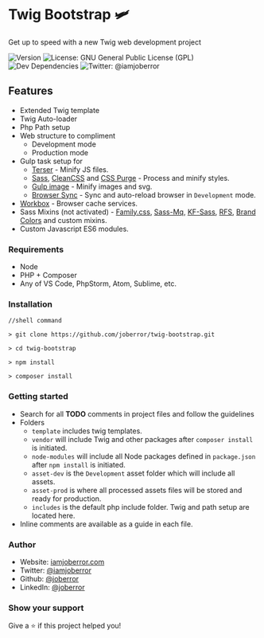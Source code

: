 
# Twig Bootstrap 🛩

Get up to speed with a new Twig web development project

 ![Version](https://img.shields.io/github/package-json/v/joberror/twig-bootstrap?color=green) ![License: GNU General Public License (GPL)](https://img.shields.io/github/license/joberror/twig-bootstrap) ![Dev Dependencies](https://img.shields.io/david/dev/joberror/twig-bootstrap?style=flat-square) ![Twitter: @iamjoberror](https://img.shields.io/twitter/follow/iamjoberror?style=social)

## Features

* Extended Twig template
* Twig Auto-loader
* Php Path setup
* Web structure to compliment
  * Development mode
  * Production mode
* Gulp task setup for
  * [Terser](https://github.com/terser/terser) - Minify JS files.
  * [Sass](https://github.com/sass/sass), [CleanCSS](https://github.com/scniro/gulp-clean-css) and [CSS Purge](https://github.com/rbtech/gulp-css-purge) - Process and minify styles.
  * [Gulp image](https://github.com/1000ch/gulp-image) - Minify images and svg.
  * [Browser Sync](https://github.com/BrowserSync/browser-sync) - Sync and auto-reload browser in `Development` mode.
* [Workbox](https://developers.google.com/web/tools/workbox) - Browser cache services.
* Sass Mixins (not activated) - [Family.css](https://lukyvj.github.io/family.scss/), [Sass-Mq](https://github.com/sass-mq/sass-mq), [KF-Sass](https://keyfram.milesalan.com/), [RFS](https://github.com/twbs/rfs), [Brand Colors](https://github.com/reimertz/brand-colors) and custom mixins.
* Custom Javascript ES6 modules.

### Requirements

* Node
* PHP + Composer
* Any of VS Code, PhpStorm, Atom, Sublime, etc.

### Installation

    //shell command

    > git clone https://github.com/joberror/twig-bootstrap.git

    > cd twig-bootstrap

    > npm install

    > composer install

### Getting started

* Search for all **TODO** comments in project files and follow the guidelines
* Folders
  * `template` includes twig templates.
  * `vendor` will include Twig and other packages after `composer install` is initiated.
  * `node-modules` will include all Node packages defined in `package.json` after `npm install` is initiated.
  * `asset-dev` is the `Development` asset folder which will include all assets.
  * `asset-prod` is where all processed assets files will be stored and ready for production.
  * `includes` is the default php include folder. Twig and path setup are located here.
* Inline comments are available as a guide in each file.

### Author

* Website:  [iamjoberror.com](https://iamjoberror.com)
* Twitter:  [@iamjoberror](https://twitter.com/iamjoberror)
* Github:   [@joberror](https://github.com/joberror)
* LinkedIn: [@joberror](https://linkedin.com/in/joberror)

### Show your support

Give a ⭐️ if this project helped you!
